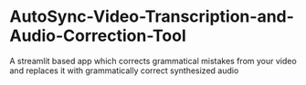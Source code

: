 # AutoSync-Video-Transcription-and-Audio-Correction-Tool
A streamlit based app which corrects grammatical mistakes from your video and replaces it with grammatically correct synthesized audio
